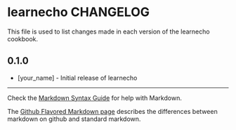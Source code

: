 # learnecho CHANGELOG

This file is used to list changes made in each version of the learnecho cookbook.

## 0.1.0
- [your_name] - Initial release of learnecho

- - -
Check the [Markdown Syntax Guide](http://daringfireball.net/projects/markdown/syntax) for help with Markdown.

The [Github Flavored Markdown page](http://github.github.com/github-flavored-markdown/) describes the differences between markdown on github and standard markdown.
